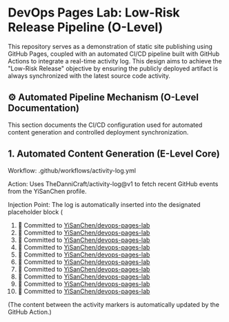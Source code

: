 # DevOps Pages Lab: Low-Risk Release Pipeline (O-Level)

This repository serves as a demonstration of static site publishing using GitHub Pages, coupled with an automated CI/CD pipeline built with GitHub Actions to integrate a real-time activity log. This design aims to achieve the "Low-Risk Release" objective by ensuring the publicly deployed artifact is always synchronized with the latest source code activity.

## ⚙️ Automated Pipeline Mechanism (O-Level Documentation)

This section documents the CI/CD configuration used for automated content generation and controlled deployment synchronization.

## 1. Automated Content Generation (E-Level Core)

Workflow: .github/workflows/activity-log.yml

Action: Uses TheDanniCraft/activity-log@v1 to fetch recent GitHub events from the YiSanChen profile.

Injection Point: The log is automatically inserted into the designated placeholder block (<!--START_SECTION:activity-->
1. 📝 Committed to [YiSanChen/devops-pages-lab](https://github.com/YiSanChen/devops-pages-lab/commit/395ca996cdae8720b29ab141df88e17da079cfb2)
2. 📝 Committed to [YiSanChen/devops-pages-lab](https://github.com/YiSanChen/devops-pages-lab/commit/19fb722a49313a2365954ed946d3b5048c4e142e)
3. 📝 Committed to [YiSanChen/devops-pages-lab](https://github.com/YiSanChen/devops-pages-lab/commit/b6273f178e7c027645441890ce90aa2c85401a5a)
4. 📝 Committed to [YiSanChen/devops-pages-lab](https://github.com/YiSanChen/devops-pages-lab/commit/e4c7e7fd32b070e001956637937a99b9010f0356)
5. 📝 Committed to [YiSanChen/devops-pages-lab](https://github.com/YiSanChen/devops-pages-lab/commit/c5de1640fe3e70623bb43f0068e0ed951c2baf81)
6. 📝 Committed to [YiSanChen/devops-pages-lab](https://github.com/YiSanChen/devops-pages-lab/commit/bb8393998c72116c920f6af4b9ce1285aaf06250)
7. 📝 Committed to [YiSanChen/devops-pages-lab](https://github.com/YiSanChen/devops-pages-lab/commit/047015a061e7404187ce291a031687b4d07850f1)
8. 📝 Committed to [YiSanChen/devops-pages-lab](https://github.com/YiSanChen/devops-pages-lab/commit/cc7a872b57b971da189a1c9d77947f948e8b8cb6)
9. 📝 Committed to [YiSanChen/devops-pages-lab](https://github.com/YiSanChen/devops-pages-lab/commit/5f80d519b2590b184b2281ad6c2a64b75fc71962)
10. 📝 Committed to [YiSanChen/devops-pages-lab](https://github.com/YiSanChen/devops-pages-lab/commit/ef66a560c561b8fe20473d8cbc4b28aaebaa55a3)
<!--END_SECTION:activity-->

(The content between the activity markers is automatically updated by the GitHub Action.)
